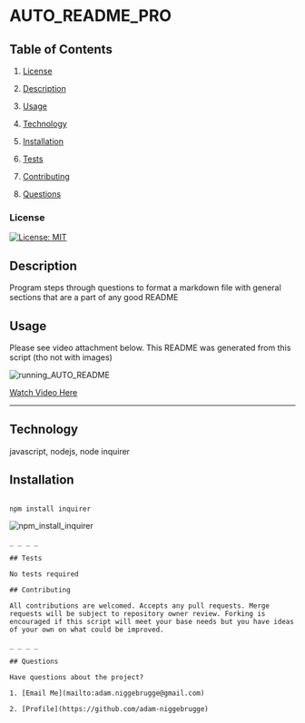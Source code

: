 
# AUTO_README_PRO

## Table of Contents

1. [License](#License)

2. [Description](#Description)

3. [Usage](#Usage)

4. [Technology](#Technology)

5. [Installation](#Installation)

6. [Tests](#Tests)

7. [Contributing](#Contributing)

8. [Questions](#Questions)

### License

[![License: MIT](https://img.shields.io/badge/License-MIT-yellow.svg)](https://opensource.org/licenses/MIT)

## Description

Program steps through questions to format a markdown file with general sections that are a part of any good README

## Usage

Please see video attachment below. This README was generated from this script (tho not with images)


![running_AUTO_README](https://user-images.githubusercontent.com/83618122/130685192-9dcb55f9-94d7-41e2-b767-67ffa6361d0f.gif)

[Watch Video Here](https://drive.google.com/file/d/1CYVM37hvahP5L2GyCdIRT4TGArlQqCcm/preview)
_ _ _ _

## Technology

javascript, nodejs, node inquirer

## Installation

```

npm install inquirer

```


![npm_install_inquirer](https://user-images.githubusercontent.com/83618122/130686997-d469b4d7-9ee2-4b63-97d5-92a40ea8b843.gif)

```
_ _ _ _

## Tests

No tests required

## Contributing

All contributions are welcomed. Accepts any pull requests. Merge requests will be subject to repository owner review. Forking is encouraged if this script will meet your base needs but you have ideas of your own on what could be improved.

_ _ _ _

## Questions

Have questions about the project?

1. [Email Me](mailto:adam.niggebrugge@gmail.com)

2. [Profile](https://github.com/adam-niggebrugge)
